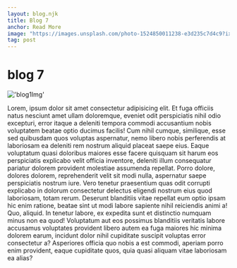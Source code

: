 ```yaml
---
layout: blog.njk
title: Blog 7
anchor: Read More
image: "https://images.unsplash.com/photo-1524850011238-e3d235c7d4c9?ixlib=rb-4.0.3&ixid=MnwxMjA3fDB8MHxzZWFyY2h8Mnx8dHJhdmVsfGVufDB8MnwwfHw%3D&auto=format&fit=crop&w=500&q=60"
tag: post
---
```


# blog 7

!['blog1Img'](https://images.unsplash.com/photo-1524850011238-e3d235c7d4c9?ixlib=rb-4.0.3&ixid=MnwxMjA3fDB8MHxzZWFyY2h8Mnx8dHJhdmVsfGVufDB8MnwwfHw%3D&auto=format&fit=crop&w=500&q=60)

Lorem, ipsum dolor sit amet consectetur adipisicing elit. Et fuga officiis natus nesciunt amet ullam doloremque, eveniet odit perspiciatis nihil odio excepturi, error itaque a deleniti tempora commodi accusantium nobis voluptatem beatae optio ducimus facilis! Cum nihil cumque, similique, esse sed quibusdam quos voluptas aspernatur, nemo libero nobis perferendis at laboriosam ea deleniti rem nostrum aliquid placeat saepe eius. Eaque voluptatum quasi doloribus maiores esse facere quisquam sit harum eos perspiciatis explicabo velit officia inventore, deleniti illum consequatur pariatur dolorem provident molestiae assumenda repellat. Porro dolore, dolores dolorem, reprehenderit velit sit modi nulla, aspernatur saepe perspiciatis nostrum iure. Vero tenetur praesentium quas odit corrupti explicabo in dolorum consectetur delectus eligendi nostrum eius quod laboriosam, totam rerum. Deserunt blanditiis vitae repellat eum optio ipsam hic enim ratione, beatae sint ut modi labore sapiente nihil reiciendis animi a! Quo, aliquid. In tenetur labore, ex expedita sunt et distinctio numquam minus non ea quod! Voluptatum aut eos possimus blanditiis veritatis labore accusamus voluptates provident libero autem ea fuga maiores hic minima dolorem earum, incidunt dolor nihil cupiditate suscipit voluptas error consectetur a? Asperiores officia quo nobis a est commodi, aperiam porro enim provident, eaque cupiditate quos, quia quasi aliquam vitae laboriosam ea alias?